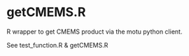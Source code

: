 # getCMEMS.R

R wrapper to get CMEMS product via the motu python client.

See test_function.R & getCMEMS.R
